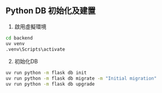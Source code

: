 ## Python DB 初始化及建置
1. 啟用虛擬環境
```bash
cd backend
uv venv
.venv\Scripts\activate
```

2. 初始化DB
```bash
uv run python -m flask db init
uv run python -m flask db migrate -m "Initial migration"
uv run python -m flask db upgrade
```